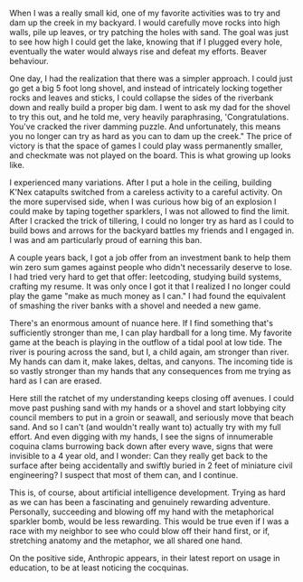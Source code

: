 When I was a really small kid, one of my favorite activities was to try and dam up the creek in my backyard. 
I would carefully move rocks into high walls, pile up leaves, or try patching the holes with sand. The goal was just to see how high I could get the lake, knowing that if I 
plugged every hole, eventually the water would always rise and defeat my efforts. Beaver behaviour. 

One day, I had the realization that there was a simpler approach. I could just go get a big 5 foot long shovel, and instead of intricately locking together rocks and leaves and sticks, 
I could collapse the sides of the riverbank down and really build a proper big dam. I went to ask my dad for the shovel to try this out, and he told me, very heavily paraphrasing, 
'Congratulations. You've cracked the river damming puzzle. And unfortunately, this means you no longer can try as hard as you can to dam up the creek." The price of victory is that 
the space of games I could play wass permanently smaller, and checkmate was not played on the board. This is what growing up looks like.

I experienced many variations. After I put a hole in the ceiling, building K'Nex catapults switched from a careless activity to a careful activity.
On the more supervised side, when I was curious how big of an explosion I could make by taping together sparklers, I was not allowed to find the limit.
After I cracked the trick of tillering, I could no longer try as hard as I could to build bows and arrows for the backyard battles my friends and I engaged in. 
I was and am particularly proud of earning this ban.

A couple years back, I got a job offer from an investment bank to help them win zero sum games against people who didn't necessarily deserve to lose.
I had tried very hard to get that offer: leetcoding, studying build systems, crafting my resume. It was only once I got it that I realized I no longer could play the game 
"make as much money as I can." I had found the equivalent of smashing the river banks with a shovel and needed a new game.

There's an enormous amount of nuance here. If I find something that's sufficiently stronger than me, I can play hardball for a long time. My favorite game at the beach is 
playing in the outflow of a tidal pool at low tide. The river is pouring across the sand, but I, a child again, am stronger than river. My hands can dam it, make lakes, deltas, and canyons. 
The incoming tide is so vastly stronger than my hands that any consequences from me trying as hard as I can are erased. 

Here still the ratchet of my understanding keeps closing off avenues. I could move past pushing sand with my hands or a shovel and start lobbying city council members to put in a groin or
seawall, and seriously move that beach sand. And so I can't (and wouldn't really want to) actually try with my full effort. And even digging with my hands, I see the signs of innumerable coquina clams 
burrowing back down after every wave, signs that were invisible to a 4 year old, and I wonder: Can they really get back to the surface after being accidentally and swiftly buried in 2 feet of 
miniature civil engineering? I suspect that most of them can, and I continue.

This is, of course, about artificial intelligence development. Trying as hard as we can has been a fascinating and genuinely rewarding adventure. Personally, succeeding and blowing off my hand with the metaphorical
sparkler bomb, would be less rewarding. This would be true even if I was a race with my neighbor to see who could blow off their hand first, or if, stretching anatomy and the metaphor, we all shared one hand.

On the positive side, Anthropic appears, in their latest report on usage in education, to be at least noticing the cocquinas.
